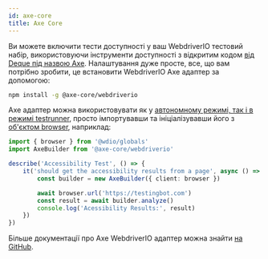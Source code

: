 ```yaml
---
id: axe-core
title: Axe Core
---
```


Ви можете включити тести доступності у ваш WebdriverIO тестовий набір, використовуючи інструменти доступності з відкритим кодом [від Deque під назвою Axe](https://www.deque.com/axe/). Налаштування дуже просте, все, що вам потрібно зробити, це встановити WebdriverIO Axe адаптер за допомогою:

```bash npm2yarn
npm install -g @axe-core/webdriverio
```

Axe адаптер можна використовувати як у [автономному режимі, так і в режимі testrunner](/docs/setuptypes), просто імпортувавши та ініціалізувавши його з [об'єктом browser](/docs/api/browser), наприклад:

```ts
import { browser } from '@wdio/globals'
import AxeBuilder from '@axe-core/webdriverio'

describe('Accessibility Test', () => {
    it('should get the accessibility results from a page', async () => {
        const builder = new AxeBuilder({ client: browser })

        await browser.url('https://testingbot.com')
        const result = await builder.analyze()
        console.log('Acessibility Results:', result)
    })
})
```

Більше документації про Axe WebdriverIO адаптер можна знайти [на GitHub](https://github.com/dequelabs/axe-core-npm/tree/develop/packages/webdriverio#usage).